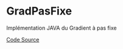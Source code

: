 # GradPasFixe
Implémentation JAVA du Gradient à pas fixe

[Code Source](/jOptim/src/optimPrjt/ "Code Source")
